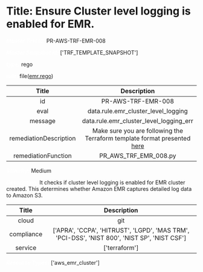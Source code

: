



# Title: Ensure Cluster level logging is enabled for EMR.


***<font color="white">Master Test Id:</font>*** PR-AWS-TRF-EMR-008

***<font color="white">Master Snapshot Id:</font>*** ['TRF_TEMPLATE_SNAPSHOT']

***<font color="white">type:</font>*** rego

***<font color="white">rule:</font>*** file([emr.rego])  
  
  
  
  

|Title|Description|
| :---: | :---: |
|id|PR-AWS-TRF-EMR-008|
|eval|data.rule.emr_cluster_level_logging|
|message|data.rule.emr_cluster_level_logging_err|
|remediationDescription|Make sure you are following the Terraform template format presented <a href='https://registry.terraform.io/providers/hashicorp/aws/latest/docs/resources/emr_cluster' target='_blank'>here</a>|
|remediationFunction|PR_AWS_TRF_EMR_008.py|


***<font color="white">Severity:</font>*** Medium

***<font color="white">Description:</font>*** It checks if cluster level logging is enabled for EMR cluster created. This determines whether Amazon EMR captures detailed log data to Amazon S3.  
  
  

|Title|Description|
| :---: | :---: |
|cloud|git|
|compliance|['APRA', 'CCPA', 'HITRUST', 'LGPD', 'MAS TRM', 'PCI-DSS', 'NIST 800', 'NIST SP', 'NIST CSF']|
|service|['terraform']|


***<font color="white">Resource Types:</font>*** ['aws_emr_cluster']


[emr.rego]: https://github.com/prancer-io/prancer-compliance-test/tree/master/aws/terraform/emr.rego
